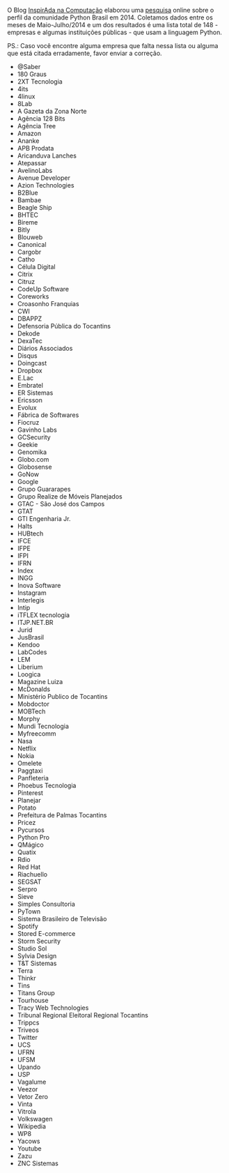 O Blog [InspirAda na Computação](http://inspiradanacomputacao.wordpress.com) elaborou uma [pesquisa](http://inspiradanacomputacao.wordpress.com/2014/05/23/pesquisa-sobre-a-comunidade-python-brasil-em-2014/) online sobre o perfil da comunidade Python Brasil em 2014. Coletamos dados entre os meses de Maio-Julho/2014 e um dos resultados é uma lista total de 148 - empresas e algumas instituições públicas - que usam a linguagem Python. 

PS.: Caso você encontre alguma empresa que falta nessa lista ou alguma que está citada erradamente, favor enviar a correção. 

- @Saber
- 180 Graus
- 2XT Tecnologia
- 4its
- 4linux
- 8Lab
- A Gazeta da Zona Norte
- Agência 128 Bits
- Agência Tree
- Amazon
- Ananke
- APB Prodata
- Aricanduva Lanches
- Atepassar
- AvelinoLabs
- Avenue Developer
- Azion Technologies
- B2Blue
- Bambae
- Beagle Ship
- BHTEC
- Bireme
- Bitly
- Blouweb
- Canonical
- Cargobr
- Catho
- Célula Digital
- Citrix
- Citruz
- CodeUp Software
- Coreworks
- Croasonho Franquias
- CWI
- DBAPPZ
- Defensoria Pública do Tocantins
- Dekode
- DexaTec
- Diários Associados
- Disqus
- Doingcast
- Dropbox
- E.Lac
- Embratel
- ER Sistemas
- Ericsson
- Evolux
- Fábrica de Softwares
- Fiocruz
- Gavinho Labs
- GCSecurity
- Geekie
- Genomika
- Globo.com
- Globosense
- GoNow
- Google
- Grupo Guararapes
- Grupo Realize de Móveis Planejados
- GTAC - São José dos Campos
- GTAT
- GTI Engenharia Jr.
- Halts
- HUBtech
- IFCE
- IFPE
- IFPI
- IFRN
- Index
- INGG
- Inova Software
- Instagram
- Interlegis
- Intip
- iTFLEX tecnologia
- ITJP.NET.BR
- Jurid
- JusBrasil
- Kendoo
- LabCodes
- LEM
- Liberium
- Loogica
- Magazine Luiza
- McDonalds 
- Ministério Publico de Tocantins
- Mobdoctor
- MOBTech
- Morphy
- Mundi Tecnologia
- Myfreecomm
- Nasa
- Netflix
- Nokia
- Omelete
- Paggtaxi
- Panfleteria
- Phoebus Tecnologia
- Pinterest
- Planejar
- Potato
- Prefeitura de Palmas Tocantins
- Pricez
- Pycursos
- Python Pro
- QMágico
- Quatix 
- Rdio
- Red Hat
- Riachuello
- SEGSAT
- Serpro
- Sieve
- Simples Consultoria
- PyTown
- Sistema Brasileiro de Televisão
- Spotify
- Stored E-commerce
- Storm Security
- Studio Sol
- Sylvia Design
- T&T Sistemas
- Terra
- Thinkr
- Tins
- Titans Group
- Tourhouse
- Tracy Web Technologies
- Tribunal Regional Eleitoral Regional Tocantins
- Trippcs 
- Triveos
- Twitter
- UCS
- UFRN
- UFSM
- Upando
- USP 
- Vagalume
- Veezor
- Vetor Zero
- Vinta
- Vitrola
- Volkswagen
- Wikipedia
- WP8
- Yacows 
- Youtube
- Zazu
- ZNC Sistemas
